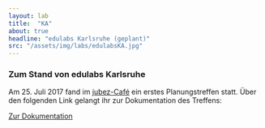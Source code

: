 ```yaml
---
layout: lab
title:  "KA"
about: true
headline: "edulabs Karlsruhe (geplant)"
src: "/assets/img/labs/edulabsKA.jpg"
---
```

### Zum Stand von edulabs Karlsruhe
Am 25. Juli 2017 fand im [jubez-Café](http://jubez.de/) ein erstes Planungstreffen statt. Über den folgenden Link gelangt ihr zur Dokumentation des Treffens:

<div class="content-wrap btn-wrap">
    <a class="edu-btn black" href="https://hackmd.io/OzDGGYE4EYBMEMC0BTe0BmiAsxzMfJAAzSLDzLriioActNQA" target="_blank">Zur Dokumentation</a>
</div>
